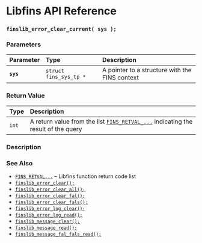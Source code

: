 # Libfins API Reference

### `finslib_error_clear_current( sys );`

### Parameters

| Parameter | Type | Description |
| :--- | :--- | :--- |
|**`sys`**|`struct fins_sys_tp *`|A pointer to a structure with the FINS context|

### Return Value

| Type | Description |
| :--- | :--- |
|`int`|A return value from the list [`FINS_RETVAL_...`](FINS_RETVAL.md) indicating the result of the query|

### Description

### See Also

* [`FINS_RETVAL...`](FINS_RETVAL.md) &ndash; Libfins function return code list
* [`finslib_error_clear();`](finslib_error_clear.md)
* [`finslib_error_clear_all();`](finslib_error_clear_all.md)
* [`finslib_error_clear_fal();`](finslib_error_clear_fal.md)
* [`finslib_error_clear_fals();`](finslib_error_clear_fals.md)
* [`finslib_error_log_clear();`](finslib_error_log_clear.md)
* [`finslib_error_log_read();`](finslib_error_log_read.md)
* [`finslib_message_clear();`](finslib_message_clear.md)
* [`finslib_message_read();`](finslib_message_read.md)
* [`finslib_message_fal_fals_read();`](finslib_message_fal_fals_read.md)
